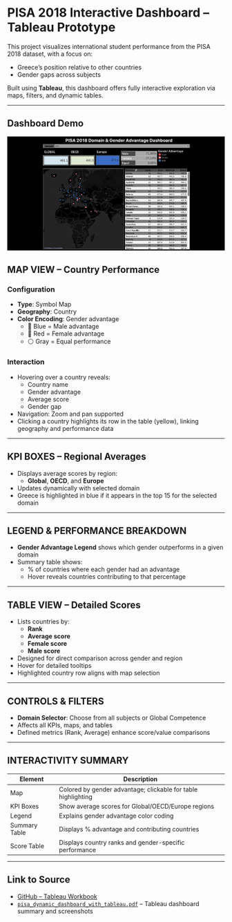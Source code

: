 # PISA 2018 Interactive Dashboard – Tableau Prototype

This project visualizes international student performance from the PISA 2018 dataset, with a focus on:
- Greece’s position relative to other countries  
- Gender gaps across subjects

Built using **Tableau**, this dashboard offers fully interactive exploration via maps, filters, and dynamic tables.

---
## Dashboard Demo

![Dashboard Functionality](../assets/GIF-ezgif.com-optimize.gif)

## MAP VIEW – Country Performance

### Configuration
- **Type**: Symbol Map
- **Geography**: Country
- **Color Encoding**: Gender advantage  
  - 🔵 Blue = Male advantage  
  - 🔴 Red = Female advantage  
  - ⚪ Gray = Equal performance

### Interaction
- Hovering over a country reveals:
  - Country name  
  - Gender advantage  
  - Average score  
  - Gender gap  
- Navigation: Zoom and pan supported  
- Clicking a country highlights its row in the table (yellow), linking geography and performance data

---

## KPI BOXES – Regional Averages

- Displays average scores by region:
  - **Global**, **OECD**, and **Europe**
- Updates dynamically with selected domain
- Greece is highlighted in blue if it appears in the top 15 for the selected domain

---

## LEGEND & PERFORMANCE BREAKDOWN

- **Gender Advantage Legend** shows which gender outperforms in a given domain
- Summary table shows:
  - % of countries where each gender had an advantage
  - Hover reveals countries contributing to that percentage

---

## TABLE VIEW – Detailed Scores

- Lists countries by:
  - **Rank**
  - **Average score**
  - **Female score**
  - **Male score**
- Designed for direct comparison across gender and region
- Hover for detailed tooltips
- Highlighted country row aligns with map selection

---

## CONTROLS & FILTERS

- **Domain Selector**: Choose from all subjects or Global Competence
- Affects all KPIs, maps, and tables
- Defined metrics (Rank, Average) enhance score/value comparisons

---

## INTERACTIVITY SUMMARY

| Element                 | Description                                                                 |
|-------------------------|-----------------------------------------------------------------------------|
| Map                     | Colored by gender advantage; clickable for table highlighting               |
| KPI Boxes               | Show average scores for Global/OECD/Europe regions                          |
| Legend                  | Explains gender advantage color coding                                      |
| Summary Table           | Displays % advantage and contributing countries                             |
| Score Table             | Displays country ranks and gender-specific performance                      |

---

## Link to Source
- [GitHub – Tableau Workbook](https://github.com/e-panourgia/vizRTableau/blob/main/tableau/pisa-domain-gender-advantage.twbx)
- [`pisa_dynamic_dashboard_with_tableau.pdf`](../reports/pisa_dynamic_dashboard_with_tableau.pdf) – Tableau dashboard summary and screenshots
